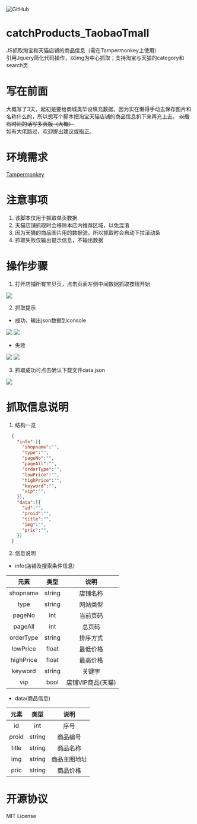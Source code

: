 ![GitHub](https://img.shields.io/github/license/mayuko2012/tech2day.svg?logo=MIT)

# catchProducts_TaobaoTmall
JS抓取淘宝和天猫店铺的商品信息（需在Tampermonkey上使用）  
引用Jquery简化代码操作，以img为中心抓取；支持淘宝与天猫的category和search页

# 写在前面
大概写了3天，起初是要给商城类毕设填充数据，因为实在懒得手动去保存图片和名称什么的，所以想写个脚本把淘宝天猫店铺的商品信息扒下来再充上去。
~~以后有时间的话写多页版（大概）~~  
如有大佬路过，欢迎提出建议或指正。

# 环境需求
[Tampermonkey](http://www.tampermonkey.net/)

# 注意事项
1. 该脚本仅用于抓取单页数据
2. 天猫店铺抓取时会移除本店内推荐区域，以免混淆
3. 因为天猫的商品图片用的数据流，所以抓取时会自动下拉滚动条
4. 抓取失败仅输出提示信息，不输出数据

# 操作步骤
1. 打开店铺所有宝贝页，点击页面左侧中间数据抓取按钮开始

![](./images/01.JPG)

2. 抓取提示
  - 成功，输出json数据到console
  
![](./images/02.JPG)
![](./images/04.JPG)
  
  - 失败
  
![](./images/03.JPG)
![](./images/05.JPG)

3. 抓取成功可点击确认下载文件data.json

![](./images/06.JPG)

# 抓取信息说明
1. 结构一览

```json
  {
    "info":[{
      "shopname":"",
      "type":"",
      "pageNo":"",
      "pageAll":"",
      "orderType":"",
      "lowPrice":"",
      "highPrice":"",
      "keyword":"",
      "vip":"",
    }],  
    "data":[{
      "id":"",
      "proid":"",
      "title":"",
      "img":"",
      "pric":"",
    }]
  }
```

2. 信息说明
  - info(店铺及搜索条件信息)
  
  | 元素 | 类型 | 说明 |
  | :----: | :----: | :----: |
  | shopname | string | 店铺名称 |
  | type | string | 网站类型 |
  | pageNo | int | 当前页码 |
  | pageAll | int | 总页码 |
  | orderType | string | 排序方式 |
  | lowPrice | float | 最低价格 |
  | highPrice | float | 最高价格 |
  | keyword | string | 关键字 |
  | vip | bool | 店铺VIP商品(天猫) |
  
  - data(商品信息)
  
  | 元素 | 类型 | 说明 |
  | :----: | :----: | :----: |
  | id | int | 序号 |
  | proid | string | 商品编号 |
  | title | string | 商品名称 |
  | img | string | 商品主图地址 |
  | pric | string | 商品价格 |

# 开源协议
MIT License
